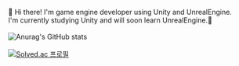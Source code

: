 👋 Hi there! I'm game engine developer using Unity and UnrealEngine.
<br>
I'm currently studying Unity and will soon learn UnrealEngine.🌈
<br>
<br>
![Anurag's GitHub stats](https://github-readme-stats.vercel.app/api?username=Emin137&show_icons=true&theme=radical)
<br>
<br>
[![Solved.ac
프로필](http://mazassumnida.wtf/api/v2/generate_badge?boj=em1n137)](https://solved.ac/em1n137)
